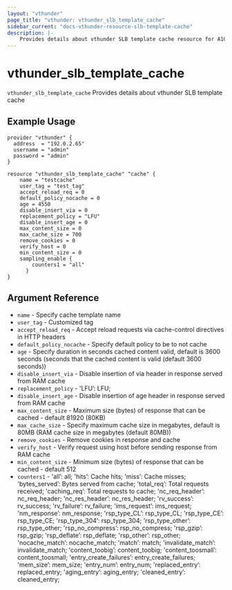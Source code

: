 ```yaml
---
layout: "vthunder"
page_title: "vthunder: vthunder_slb_template_cache"
sidebar_current: "docs-vthunder-resource-slb-template-cache"
description: |-
    Provides details about vthunder SLB template cache resource for A10
---
```


# vthunder\_slb\_template\_cache

`vthunder_slb_template_cache` Provides details about vthunder SLB template cache
## Example Usage


```hcl
provider "vthunder" {
  address  = "192.0.2.65"
  username = "admin"
  password = "admin"
}

resource "vthunder_slb_template_cache" "cache" {
	name = "testcache"
	user_tag = "test_tag"
	accept_reload_req = 0
	default_policy_nocache = 0
	age = 4550
	disable_insert_via = 0
	replacement_policy = "LFU"
	disable_insert_age = 0
	max_content_size = 0
	max_cache_size = 700
	remove_cookies = 0
	verify_host = 0
	min_content_size = 0
	sampling_enable {
        counters1 = "all"
      }
}
```

## Argument Reference

* `name` - Specify cache template name
* `user_tag` - Customized tag
* `accept_reload_req` - Accept reload requests via cache-control directives in HTTP headers
* `default_policy_nocache` - Specify default policy to be to not cache
* `age` - Specify duration in seconds cached content valid, default is 3600 seconds (seconds that the cached content is valid (default 3600 seconds))
* `disable_insert_via` - Disable insertion of via header in response served from RAM cache
* `replacement_policy` - 'LFU’: LFU;
* `disable_insert_age` - Disable insertion of age header in response served from RAM cache
* `max_content_size` - Maximum size (bytes) of response that can be cached - default 81920 (80KB)
* `max_cache_size` - Specify maximum cache size in megabytes, default is 80MB (RAM cache size in megabytes (default 80MB))
* `remove_cookies` - Remove cookies in response and cache
* `verify_host` - Verify request using host before sending response from RAM cache
* `min_content_size` - Minimum size (bytes) of response that can be cached - default 512
* `counters1` - 'all’: all; 'hits’: Cache hits; 'miss’: Cache misses; 'bytes_served’: Bytes served from cache; 'total_req’: Total requests received; 'caching_req’: Total requests to cache; 'nc_req_header’: nc_req_header; 'nc_res_header’: nc_res_header; 'rv_success’: rv_success; 'rv_failure’: rv_failure; 'ims_request’: ims_request; 'nm_response’: nm_response; 'rsp_type_CL’: rsp_type_CL; 'rsp_type_CE’: rsp_type_CE; 'rsp_type_304’: rsp_type_304; 'rsp_type_other’: rsp_type_other; 'rsp_no_compress’: rsp_no_compress; 'rsp_gzip’: rsp_gzip; 'rsp_deflate’: rsp_deflate; 'rsp_other’: rsp_other; 'nocache_match’: nocache_match; 'match’: match; 'invalidate_match’: invalidate_match; 'content_toobig’: content_toobig; 'content_toosmall’: content_toosmall; 'entry_create_failures’: entry_create_failures; 'mem_size’: mem_size; 'entry_num’: entry_num; 'replaced_entry’: replaced_entry; 'aging_entry’: aging_entry; 'cleaned_entry’: cleaned_entry;


